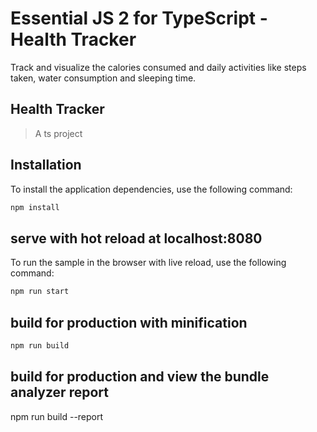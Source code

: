 # Essential JS 2 for TypeScript - Health Tracker

Track and visualize the calories consumed and daily activities like steps taken, water consumption and sleeping time.

## Health Tracker

> A ts project

## Installation

To install the application dependencies, use the following command:

```sh
npm install
```

## serve with hot reload at localhost:8080

To run the sample in the browser with live reload, use the following command:

```sh
npm run start
```

## build for production with minification

```sh
npm run build
```

## build for production and view the bundle analyzer report
npm run build --report
```